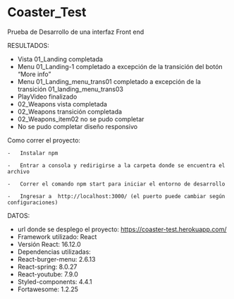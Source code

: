 # Coaster_Test
Prueba de Desarrollo de una interfaz Front end

RESULTADOS:

  -	Vista 01_Landing completada
  -	Menu 01_Landing-1 completado a excepción de la transición del botón “More info”
  -	Menu 01_Landing_menu_trans01 completado a excepción de la transición 01_landing_menu_trans03
  -	PlayVideo finalizado
  -	02_Weapons vista completada
  -	02_Weapons transición completada
  -	02_Weapons_item02 no se pudo completar
  -	No se pudo completar diseño responsivo
  
  Como correr el proyecto:
  
    -	Instalar npm 
    
    -	Entrar a consola y redirigirse a la carpeta donde se encuentra el archivo
    
    -	Correr el comando npm start para iniciar el entorno de desarrollo
    
    -	Ingresar a  http://localhost:3000/ (el puerto puede cambiar según configuraciones) 
    

DATOS:

  -	url donde se desplego el proyecto: https://coaster-test.herokuapp.com/
  -	Framework utilizado: React
  -	Versión React: 16.12.0
  -	Dependencias utilizadas: 
  -	React-burger-menu: 2.6.13
  -	React-spring: 8.0.27
  -	React-youtube: 7.9.0
  -	Styled-components: 4.4.1
  -	Fortawesome: 1.2.25


